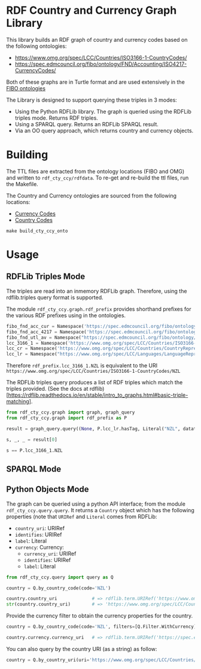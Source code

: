 # RDF Country and Currency Graph Library

This library builds an RDF graph of country and currency codes based on the following ontologies:

+ https://www.omg.org/spec/LCC/Countries/ISO3166-1-CountryCodes/
+ https://spec.edmcouncil.org/fibo/ontology/FND/Accounting/ISO4217-CurrencyCodes/

Both of these graphs are in Turtle format and are used extensively in the [FIBO ontologies](https://github.com/edmcouncil/fibo)

The Library is designed to support querying these triples in 3 modes:

+ Using the Python RDFLib library.  The graph is queried using the RDFLib triples mode.  Returns RDF triples.
+ Using a SPARQL query.  Returns an RDFLib SPARQL result.
+ Via an OO query approach, which returns country and currency objects.

# Building

The TTL files are extracted from the ontology locations (FIBO and OMG) and written to `rdf_cty_ccy/rdfdata`.  To re-get and re-build the ttl files, run the Makefile.

The Country and Currency ontologies are sourced from the following locations:

+ [Currency Codes](https://spec.edmcouncil.org/fibo/ontology/master/2022Q1/FND/Accounting/ISO4217-CurrencyCodes/)
+ [Country Codes](https://www.omg.org/spec/LCC/Countries/ISO3166-1-CountryCodes/)


```shell
make build_cty_ccy_onto
```


# Usage

## RDFLib Triples Mode

The triples are read into an inmemory RDFLib graph.  Therefore, using the rdflib.triples query format is supported.

The module `rdf_cty_ccy.graph.rdf_prefix` provides shorthand prefixes for the various RDF prefixes using in the ontologies.

```python
fibo_fnd_acc_cur = Namespace('https://spec.edmcouncil.org/fibo/ontology/FND/Accounting/CurrencyAmount/')
fibo_fnd_acc_4217 = Namespace('https://spec.edmcouncil.org/fibo/ontology/FND/Accounting/ISO4217-CurrencyCodes/')
fibo_fnd_utl_av = Namespace("https://spec.edmcouncil.org/fibo/ontology/FND/Utilities/AnnotationVocabulary/")
lcc_3166_1 = Namespace('https://www.omg.org/spec/LCC/Countries/ISO3166-1-CountryCodes/')
lcc_cr = Namespace('https://www.omg.org/spec/LCC/Countries/CountryRepresentation/')
lcc_lr = Namespace("https://www.omg.org/spec/LCC/Languages/LanguageRepresentation/")
```

Therefore `rdf_prefix.lcc_3166_1.NZL` is equivalent to the URI `https://www.omg.org/spec/LCC/Countries/ISO3166-1-CountryCodes/NZL`

The RDFLib triples query produces a list of RDF triples which match the triples provided.  (See the docs at rdflib)[https://rdflib.readthedocs.io/en/stable/intro_to_graphs.html#basic-triple-matching].

```python
from rdf_cty_ccy.graph import graph, graph_query
from rdf_cty_ccy.graph import rdf_prefix as P

result = graph_query.query((None, P.lcc_lr.hasTag, Literal("NZL", datatype=XSD.string)))

s, _, _ = result[0]

s == P.lcc_3166_1.NZL
```


## SPARQL Mode

## Python Objects Mode

The graph can be queried using a python API interface; from the module `rdf_cty_ccy.query.query`.  It returns a `Country` object which has the following properties (note that `URIRef` and `Literal` comes from RDFLib:

+ `country_uri`: URIRef 
+ `identifies`: URIRef
+ `label`: Literal
+ `currency`: Currency:
  + `currency_uri`: URIRef
  + `identifies`: URIRef
  + `label`: Literal
  

```python
from rdf_cty_ccy.query import query as Q

country = Q.by_country_code(code='NZL')

country.country_uri             # => rdflib.term.URIRef('https://www.omg.org/spec/LCC/Countries/ISO3166-1-CountryCodes/NZL')
str(country.country_uri)        # => 'https://www.omg.org/spec/LCC/Countries/ISO3166-1-CountryCodes/NZL'
```

Provide the currency filter to obtain the currency properties for the country.

```python
country = Q.by_country_code(code='NZL', filters=[Q.Filter.WithCurrency])

country.currency.currency_uri   # => rdflib.term.URIRef('https://spec.edmcouncil.org/fibo/ontology/FND/Accounting/ISO4217-CurrencyCodes/NZD')

```

You can also query by the country URI (as a string) as follow:

```python
country = Q.by_country_uri(uri='https://www.omg.org/spec/LCC/Countries/ISO3166-1-CountryCodes/NZL')
```

